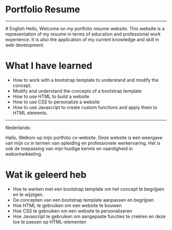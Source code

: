 # Portfolio Resume
<hr>
# English
Hello,
Welcome on my portfolio resume website. 
This website is a representation of my resume in terms of education and professional work experience.
It is also the application of my current knowledge and skill in web development.



# What I have learned

- How to work with a bootstrap template to understand and modify the concept.
- Modify and understand the concepts of a bootstrap template
- How to use HTML to build a website
- How to use CSS to personalize a website
- How to use Javascript to create custom functions and apply them to HTML elements.
<hr>
Nederlands:

Hallo,
Welkom op mijn portfolio cv-website. 
Deze website is een weergave van mijn cv in termen van opleiding en professionele werkervaring.
Het is ook de toepassing van mijn huidige kennis en vaardigheid in webontwikkeling.



# Wat ik geleerd heb

- Hoe te werken met een bootstrap template om het concept te begrijpen en te wijzigen.
- De concepten van een bootstrap template aanpassen en begrijpen
- Hoe HTML te gebruiken om een website te bouwen
- Hoe CSS te gebruiken om een website te personaliseren
- Hoe Javascript te gebruiken om aangepaste functies te creëren en deze toe te passen op HTML-elementen


 
